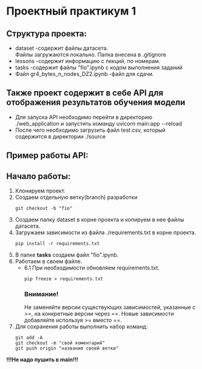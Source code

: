 # Проектный практикум 1

## Структура проекта: 

- dataset -содержит файлы датасета.  
     Файлы загружаются локально. Папка внесена в .gitignore
- lessons -содержит информацию с лекций, по номерам.
- tasks -содержит файлы "fio".ipynb c кодом выполнения заданий
- Файл gr4_bytes_n_nodes_DZ2.ipynb -файл для сдачи.

## Также проект содержит в себе API для отображения результатов обучения модели

- Для запуска API необходимо перейти в директорию ./web_application и запустить команду uvicorn main:app --reload
- После чего необходимо загрузить файл test.csv, который содержится в директории ./source

## Пример работы API:

## Начало работы:

1. Клонируем проект. 
2. Создаем отдельную ветку(branch) разработки
    ```
    git checkout -b "fio"
    ```
3. Создаем папку dataset в корне проекта и копируем в нее файлы датасета.
4. Загружаем зависимости из файла ./requirements.txt в корне проекта.
    ```
    pip install -r requirements.txt
    ```
5. В папке **tasks** cоздаем файл "fio".ipynb.
6. Работаем в своем файле.
    - 6.1 При необходимости обновляем requirements.txt.
      ```
      pip freeze > requirements.txt
      ```
      ### Внимание!
      Не заменяйте версии существующих зависимостей, указанные с >=, на конкретные версии через ==. 
      Новые зависимости добавляйте используя >= вместо ==. 
7. Для сохранения работы выполнить набор команд:   
    ```
    git add -A
    git checkout -m "свой коментарий"     
    git push origin "название своей ветки"
    ```

**!!!Не надо пушить в main!!!**
